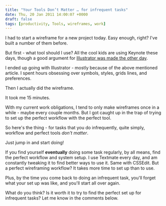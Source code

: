 ```yaml
---
title: "Your Tools Don’t Matter … for infrequent tasks"
date: Thu, 20 Jan 2011 14:00:07 +0000
draft: false
tags: [productivity, Tools, wireframes, work]
---
```


I had to start a wireframe for a new project today. Easy enough, right? I've built a number of them before.

But first - what tool should I use? All the cool kids are using Keynote these days, though a good argument for <a href="http://www.smashingmagazine.com/2011/01/17/productive-web-design-with-adobe-illustrator/">Illustrator was made the other day</a>.

I ended up going with Illustrator - mostly because of the above mentioned article. I spent hours obsessing over symbols, styles, grids lines, and preferences.

Then I actually did the wireframe.

It took me 15 minutes.

With my current work obligations, I tend to only make wireframes once in a while - maybe every couple months. But I got caught up in the trap of trying to set up the perfect workflow with the perfect tool.

So here's the thing - for tasks that you do infrequently, quite simply, workflow and perfect tools _don't matter_.

Just jump in and start doing!

If you find yourself **eventually** doing some task regularly, by all means, find the perfect workflow and system setup. I use Textmate every day, and am constantly tweaking it to find better ways to use it. Same with CSSEdit. But a perfect wireframing workflow? It takes more time to set up than to use.

Plus, by the time you come back to doing an infrequent task, you'll forget what your set up was like, and you'll start all over again.

What do you think? Is it worth it to try to find the perfect set up for infrequent tasks? Let me know in the comments below.
